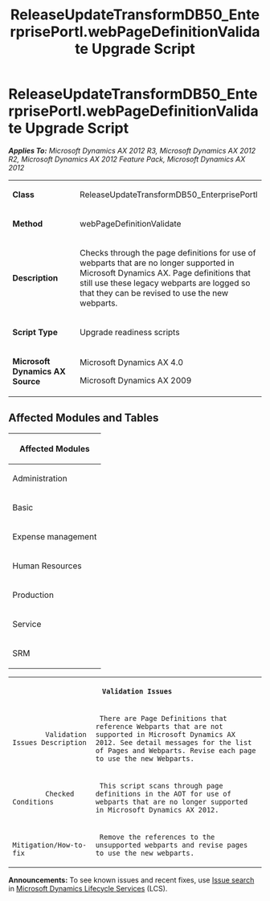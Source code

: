 ﻿---
title: ReleaseUpdateTransformDB50_EnterprisePortl.webPageDefinitionValidate Upgrade Script
TOCTitle: ReleaseUpdateTransformDB50_EnterprisePortl.webPageDefinitionValidate Upgrade Script
ms:assetid: c039c0be-ba76-14a6-f60f-5e095dabb2a3
ms:mtpsurl: https://msdn.microsoft.com/en-us/library/JJ686759(v=AX.60)
ms:contentKeyID: 49710957
ms.date: 05/18/2015
mtps_version: v=AX.60
---

# ReleaseUpdateTransformDB50\_EnterprisePortl.webPageDefinitionValidate Upgrade Script 


_**Applies To:** Microsoft Dynamics AX 2012 R3, Microsoft Dynamics AX 2012 R2, Microsoft Dynamics AX 2012 Feature Pack, Microsoft Dynamics AX 2012_

<table>
<colgroup>
<col style="width: 50%" />
<col style="width: 50%" />
</colgroup>
<tbody>
<tr class="odd">
<td><p><strong>Class</strong></p></td>
<td><p>ReleaseUpdateTransformDB50_EnterprisePortl</p></td>
</tr>
<tr class="even">
<td><p><strong>Method</strong></p></td>
<td><p>webPageDefinitionValidate</p></td>
</tr>
<tr class="odd">
<td><p><strong>Description</strong></p></td>
<td><p>Checks through the page definitions for use of webparts that are no longer supported in Microsoft Dynamics AX. Page definitions that still use these legacy webparts are logged so that they can be revised to use the new webparts.</p></td>
</tr>
<tr class="even">
<td><p><strong>Script Type</strong></p></td>
<td><p>Upgrade readiness scripts</p></td>
</tr>
<tr class="odd">
<td><p><strong>Microsoft Dynamics AX Source</strong></p></td>
<td><p>Microsoft Dynamics AX 4.0</p>
<p>Microsoft Dynamics AX 2009</p></td>
</tr>
</tbody>
</table>


## Affected Modules and Tables

<table>
<colgroup>
<col style="width: 100%" />
</colgroup>
<thead>
<tr class="header">
<th><p>Affected Modules</p></th>
</tr>
</thead>
<tbody>
<tr class="odd">
<td><p>Administration</p></td>
</tr>
<tr class="even">
<td><p>Basic</p></td>
</tr>
<tr class="odd">
<td><p>Expense management</p></td>
</tr>
<tr class="even">
<td><p>Human Resources</p></td>
</tr>
<tr class="odd">
<td><p>Production</p></td>
</tr>
<tr class="even">
<td><p>Service</p></td>
</tr>
<tr class="odd">
<td><p>SRM</p></td>
</tr>
</tbody>
</table>


<table xmlns="http://www.w3.org/1999/xhtml">
              <tr><th colspan="2">
		
   <p>
   
	 Validation Issues
  </p>
  </th></tr>
              <tr><td>
		
   <p>
   
	 
            Validation Issues Description
          
  </p>
  </td><td>
		
   <p>
   
	 There are Page Definitions that reference Webparts that are not supported in Microsoft Dynamics AX 2012. See detail messages for the list of Pages and Webparts. Revise each page to use the new Webparts.
  </p>
  </td></tr>
              <tr><td>
		
   <p>
   
	 
            Checked Conditions
          
  </p>
  </td><td>
		
   <p>
   
	 This script scans through page definitions in the AOT for use of webparts that are no longer supported in Microsoft Dynamics AX 2012.
  </p>
  </td></tr>
              <tr><td>
		
   <p>
   
	 
            Mitigation/How-to-fix
          
  </p>
  </td><td>
		
   <p>
   
	 Remove the references to the unsupported webparts and revise pages to use the new webparts.
  </p>
  </td></tr>
            </table>

  
**Announcements:** To see known issues and recent fixes, use [Issue search](http://go.microsoft.com/fwlink/?linkid=389258) in [Microsoft Dynamics Lifecycle Services](http://go.microsoft.com/fwlink/?linkid=306505) (LCS).


